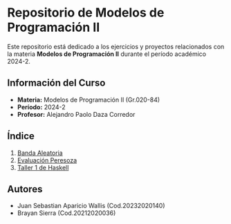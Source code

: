 # Repositorio de Modelos de Programación II

Este repositorio está dedicado a los ejercicios y proyectos relacionados con la materia **Modelos de Programación II** durante el período académico 2024-2.

## Información del Curso

- **Materia:** Modelos de Programación II (Gr.020-84)
- **Período:** 2024-2
- **Profesor:** Alejandro Paolo Daza Corredor

## Índice

1. [Banda Aleatoria](Labanda/README.md)
2. [Evaluación Peresoza](LazyEvaluation/workshop.md)
3. [Taller 1 de Haskell](Taller_16_09/README.md)

## Autores

- Juan Sebastian Aparicio Wallis (Cod.20232020140)
- Brayan Sierra (Cod.20212020036)

